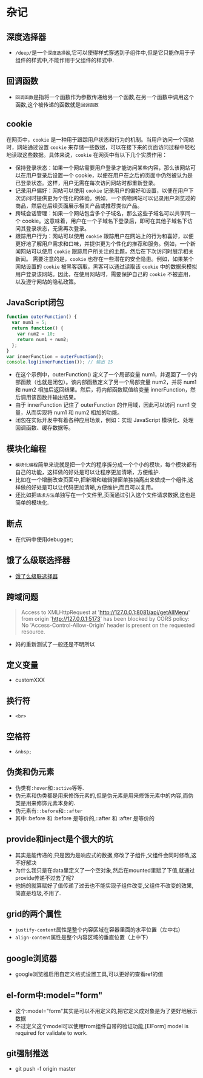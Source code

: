# 杂记

## 深度选择器
- `/deep/`是一个`深度选择器`,它可以使得样式穿透到子组件中,但是它只能作用于子组件的样式中,不能作用于父组件的样式中.

## 回调函数
- `回调函数`是指将一个函数作为参数传递给另一个函数,在另一个函数中调用这个函数,这个被传递的函数就是`回调函数`

## cookie
在网页中，`cookie` 是一种用于跟踪用户状态和行为的机制。当用户访问一个网站时，网站通过设置 `cookie` 来存储一些数据，可以在接下来的页面访问过程中轻松地读取这些数据。具体来说，`cookie` 在网页中有以下几个实质作用：
- 保持登录状态：如果一个网站需要用户登录才能访问某些内容，那么该网站可以在用户登录后设置一个 cookie，以便在用户在之后的页面中仍然被认为是已登录状态。这样，用户无需在每次访问网站时都重新登录。
- 记录用户偏好：网站可以使用 `cookie` 记录用户的偏好和设置，以便在用户下次访问时提供更为个性化的体验。例如，一个购物网站可以记录用户浏览过的商品，然后在后续页面展示相关产品或推荐类似产品。
- 跨域会话管理：如果一个网站包含多个子域名，那么这些子域名可以共享同一个 cookie。这意味着，用户在一个子域名下登录后，即可在其他子域名下访问其登录状态，无需再次登录。
- 跟踪用户行为：网站可以使用 `cookie` 跟踪用户在网站上的行为和喜好，以便更好地了解用户需求和口味，并提供更为个性化的推荐和服务。例如，一个新闻网站可以使用 `cookie` 跟踪用户所关注的主题，然后在下次访问时展示相关新闻。
需要注意的是，`cookie` 也存在一些潜在的安全隐患。例如，如果某个网站设置的 `cookie` 被黑客窃取，黑客可以通过读取该 `cookie` 中的数据来模拟用户登录该网站。因此，在使用网站时，需要保护自己的 `cookie` 不被盗用，以及遵守网站的隐私政策。

## JavaScript闭包
```javascript
function outerFunction() {
  var num1 = 5;
  return function() {
    var num2 = 10;
    return num1 + num2;
  };
}
var innerFunction = outerFunction();
console.log(innerFunction()); // 输出 15
```
- 在这个示例中，outerFunction() 定义了一个局部变量 num1，并返回了一个内部函数（也就是闭包）。该内部函数定义了另一个局部变量 num2，并将 num1 和 num2 相加后返回结果。然后，将内部函数赋值给变量 innerFunction，然后调用该函数并输出结果。
- 由于 innerFunction 记住了 outerFunction 的作用域，因此可以访问 num1 变量，从而实现将 num1 和 num2 相加的功能。
- 闭包在实际开发中有着各种应用场景，例如：实现 JavaScript 模块化、处理回调函数、缓存数据等。

## 模块化编程
- `模块化编程`简单来说就是把一个大的程序拆分成一个个小的模块，每个模块都有自己的功能，这样做的好处是可以让程序更加清晰，方便维护.
- 比如在一个增删改查页面中,把新增和编辑弹窗单独抽离出来做成一个组件,这样做的好处是可以让代码更加清晰,方便维护,而且可以复用。
- 还比如把`请求方法`单独写在一个文件里,页面通过引入这个文件请求数据,这也是简单的模块化.
## 断点
- 在代码中使用debugger;
## 饿了么级联选择器
- [饿了么级联选择器](https://element.eleme.cn/#/zh-CN/component/cascader)
## 跨域问题
> Access to XMLHttpRequest at 'http://127.0.0.1:8081/api/getAllMenu' from origin 'http://127.0.0.1:5173' has been blocked by CORS policy: No 'Access-Control-Allow-Origin' header is present on the requested resource.
- 妈的重新测试了一般还是不明所以
## 定义变量
- customXXX

## 换行符
- `<br>`
## 空格符
- `&nbsp;`

## 伪类和伪元素
- 伪类有`:hover`和`:active`等等.
- 伪元素和伪类都是用来修饰元素的,但是伪元素是用来修饰元素中的内容,而伪类是用来修饰元素本身的.
- 伪元素有`::before`和`::after`
- 其中::before 和 :before 是等价的,::after 和 :after 是等价的

## provide和inject是个很大的坑
- 其实是能传递的,只是因为是响应式的数据,修改了子组件,父组件会同时修改,这不好解决
- 为什么我只是在data里定义了一个空对象,然后在mounted里赋了下值,就通过provide传递不过去了呢?
- 他妈的就算赋好了值传递了过去也不能实现子组件改变,父组件不改变的效果,简直是垃圾,不用了.

## grid的两个属性
- `justify-content`属性是整个内容区域在容器里面的水平位置（左中右）
- `align-content`属性是整个内容区域的垂直位置（上中下）

## google浏览器
- google浏览器启用自定义格式设置工具,可以更好的查看ref的值

## el-form中:model="form"
- 这个:model="form"其实是可以不用定义的,把它定义成对象是为了更好地展示数据
- 不过定义这个model可以使用from组件自带的验证功能,[ElForm] model is required for validate to work.

## git强制推送
- git push -f origin master